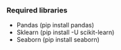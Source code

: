 ### Required libraries
- Pandas (pip install pandas)
- Sklearn (pip install -U scikit-learn)
- Seaborn (pip install seaborn)
